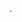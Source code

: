<!--META {"title":"FTDI","tags":["hardware"],"createDate":1486909797529,"updateDate":1486909797529} -->
.